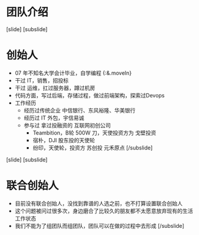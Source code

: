 # 团队介绍

[slide]
[subslide]
# 创始人

* 07 年不知名大学会计毕业，自学编程 {:&.moveIn}
* 干过 IT，销售，招投标
* 干过 运维，扛过服务器，蹲过机房
* 代码方面，写过后端，存储过程，做过前端架构，探索过Devops
* 工作经历
  * 经历过传统企业 中信银行、东风裕隆、华美银行
  * 经历过 IT 外包，宇信易诚
  * 参与过 拿过投融资的 互联网初创公司
    * Teambition，B轮 500W 刀，天使投资方为 戈壁投资
    * 宿朴，DJI 股东投的天使轮
    * 纷印，天使轮，投资方 苏创投 元禾原点
[/subslide]

[slide]
[subslide]
# 联合创始人

* 目前没有联合创始人，没找到靠谱的人选之前，也不打算设置联合创始人
* 这个问题被问过很多次，身边磨合了比较久的朋友都不太愿意放弃现有的生活工作状态
* 我们不能为了组团队而组团队，团队可以在做的过程中去形成
[/subslide]
